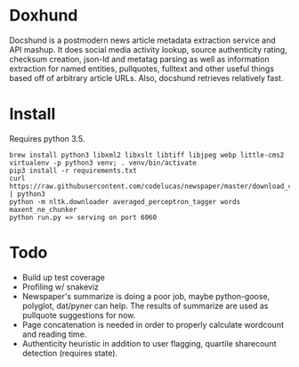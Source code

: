# Doxhund
Docshund is a postmodern news article metadata extraction service and API mashup. It does social media activity lookup, source authenticity rating, checksum creation, json-ld and metatag parsing as well as information extraction for named entities, pullquotes, fulltext and other useful things based off of arbitrary article URLs. Also, docshund retrieves relatively fast.

# Install
Requires python 3.5.

```
brew install python3 libxml2 libxslt libtiff libjpeg webp little-cms2
virtualenv -p python3 venv; . venv/bin/activate
pip3 install -r requirements.txt
curl https://raw.githubusercontent.com/codelucas/newspaper/master/download_corpora.py | python3
python -m nltk.downloader averaged_perceptron_tagger words maxent_ne_chunker
python run.py => serving on port 6060
```

# Todo
* Build up test coverage
* Profiling w/ snakeviz
* Newspaper's summarize is doing a poor job, maybe python-goose, polyglot, dat/pyner can help.
The results of summarize are used as pullquote suggestions for now.
* Page concatenation is needed in order to properly calculate wordcount and reading time.
* Authenticity heuristic in addition to user flagging, quartile sharecount detection (requires state).
